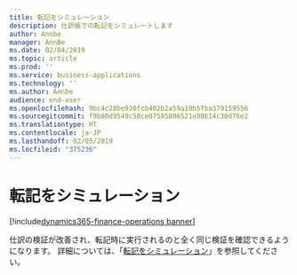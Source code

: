 ```yaml
---
title: 転記をシミュレーション
description: 仕訳帳での転記をシミュレートします
author: Annbe
manager: AnnBe
ms.date: 02/04/2019
ms.topic: article
ms.prod: ''
ms.service: business-applications
ms.technology: ''
ms.author: Annbe
audience: end-user
ms.openlocfilehash: 9bc4c28be930fcb402b2a59a19b5fba379159556
ms.sourcegitcommit: f9b80d9549c58ce07585006521a98614c30d76e2
ms.translationtype: HT
ms.contentlocale: ja-JP
ms.lasthandoff: 02/05/2019
ms.locfileid: "375236"
---
```

#  <a name="simulate-posting"></a>転記をシミュレーション

[!include[dynamics365-finance-operations banner](../includes/dynamics365-finance-operations.md)]


仕訳の検証が改善され、転記時に実行されるのと全く同じ検証を確認できるようになります。 詳細については、「[転記をシミュレーション](https://docs.microsoft.com/dynamics365/unified-operations/financials/general-ledger/general-journal-processing#simulate-posting)」を参照してください。
